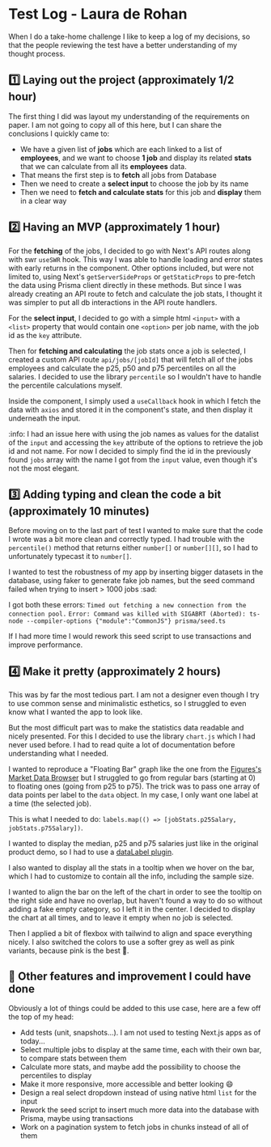 # Test Log - Laura de Rohan

When I do a take-home challenge I like to keep a log of my decisions,
so that the people reviewing the test have a better understanding of my thought process.

## :one: Laying out the project (approximately 1/2 hour)

The first thing I did was layout my understanding of the requirements on paper.
I am not going to copy all of this here, but I can share the conclusions I quickly came to:

* We have a given list of **jobs** which are each linked to a list of **employees**, and we want to choose **1 job** and
  display its related **stats** that we can calculate from all its **employees** data.
* That means the first step is to **fetch** all jobs from Database
* Then we need to create a **select input** to choose the job by its name
* Then we need to **fetch and calculate stats** for this job and **display** them in a clear way

## :two: Having an MVP (approximately 1 hour)

For the **fetching** of the jobs, I decided to go with Next's API routes along with swr `useSWR` hook.
This way I was able to handle loading and error states with early returns in the component.
Other options included, but were not limited to, using Next's `getServerSideProps` or `getStaticProps` to pre-fetch the
data using Prisma client directly in these methods.
But since I was already creating an API route to fetch and calculate the job stats, I thought it was simpler to put all
db interactions in the API route handlers.

For the **select input**, I decided to go with a simple html `<input>` with a `<list>` property that would contain
one `<option>` per job name, with the job id as the `key` attribute.

Then for **fetching and calculating** the job stats once a job is selected, I created a custom API
route `api/jobs/[jobId]` that will fetch all of the jobs employees and calculate the p25, p50 and p75 percentiles on all
the salaries.
I decided to use the library `percentile` so I wouldn't have to handle the percentile calculations myself.

Inside the component, I simply used a `useCallback` hook in which I fetch the data with `axios` and stored it in the
component's state, and then display it underneath the input.

:info: I had an issue here with using the job names as values for the datalist of the `input` and accessing the `key`
attribute of the options to retrieve the job id and not name.
For now I decided to simply find the id in the previously found `jobs` array with the name I got from the `input` value,
even though it's not the most elegant.

## :three: Adding typing and clean the code a bit (approximately 10 minutes)

Before moving on to the last part of test I wanted to make sure that the code I wrote was a bit more clean and correctly
typed.
I had trouble with the `percentile()` method that returns either `number[]` or `number[][]`, so I had to unfortunately
typecast it to `number[]`.

I wanted to test the robustness of my app by inserting bigger datasets in the database, using faker to generate fake job
names,
but the seed command failed when trying to insert > 1000 jobs :sad:

I got both these errors:
`Timed out fetching a new connection from the connection pool.`
`Error: Command was killed with SIGABRT (Aborted): ts-node --compiler-options {"module":"CommonJS"} prisma/seed.ts`

If I had more time I would rework this seed script to use transactions and improve performance.

## :four: Make it pretty (approximately 2 hours)

This was by far the most tedious part. I am not a designer even though I try to use common sense and minimalistic
esthetics,
so I struggled to even know what I wanted the app to look like.

But the most difficult part was to make the statistics data readable and nicely presented.
For this I decided to use the library `chart.js` which I had never used before. I had to read quite a lot of
documentation before understanding what I needed.

I wanted to reproduce a "Floating Bar" graph like the one from
the [Figures's Market Data Browser](https://app.figures.hr/try) but I struggled to go from regular bars (starting at 0)
to floating ones (going from p25 to p75).
The trick was to pass one array of data points per label to the `data` object. In my case, I only want one label at a
time (the selected job).

This is what I needed to do: `labels.map(() => [jobStats.p25Salary, jobStats.p75Salary])`.

I wanted to display the median, p25 and p75 salaries just like in the original product demo, so I had to use
a [dataLabel
plugin](https://chartjs-plugin-datalabels.netlify.app/).

I also wanted to display all the stats in a tooltip when we hover on the bar, which I had to customize to contain all
the info, including the sample size.

I wanted to align the bar on the left of the chart in order to see the tooltip on the right side and have no overlap,
but haven't found a way to do so without adding a fake empty category, so I left it in the center.
I decided to display the chart at all times, and to leave it empty when no job is selected.

Then I applied a bit of flexbox with tailwind to align and space everything nicely.
I also switched the colors to use a softer grey as well as pink variants, because pink is the best :unicorn:.

## :thought_balloon: Other features and improvement I could have done

Obviously a lot of things could be added to this use case, here are a few off the top of my head:

* Add tests (unit, snapshots...). I am not used to testing Next.js apps as of today...
* Select multiple jobs to display at the same time, each with their own bar, to compare stats between them
* Calculate more stats, and maybe add the possibility to choose the percentiles to display
* Make it more responsive, more accessible and better looking :smile:
* Design a real select dropdown instead of using native html `list` for the input
* Rework the seed script to insert much more data into the database with Prisma, maybe using transactions
* Work on a pagination system to fetch jobs in chunks instead of all of them